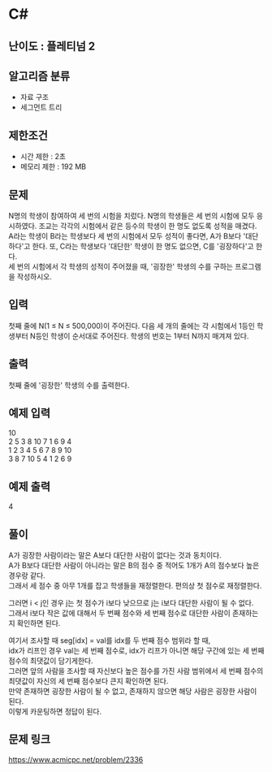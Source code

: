 # C#

## 난이도 : 플레티넘 2

## 알고리즘 분류
  - 자료 구조
  - 세그먼트 트리

## 제한조건
  - 시간 제한 : 2초
  - 메모리 제한 : 192 MB

## 문제
N명의 학생이 참여하여 세 번의 시험을 치렀다. N명의 학생들은 세 번의 시험에 모두 응시하였다. 조교는 각각의 시험에서 같은 등수의 학생이 한 명도 없도록 성적을 매겼다.<br/>
A라는 학생이 B라는 학생보다 세 번의 시험에서 모두 성적이 좋다면, A가 B보다 '대단하다'고 한다. 또, C라는 학생보다 '대단한' 학생이 한 명도 없으면, C를 '굉장하다'고 한다.<br/>
세 번의 시험에서 각 학생의 성적이 주어졌을 때, '굉장한' 학생의 수를 구하는 프로그램을 작성하시오.<br/>


## 입력
첫째 줄에 N(1 ≤ N ≤ 500,000)이 주어진다. 다음 세 개의 줄에는 각 시험에서 1등인 학생부터 N등인 학생이 순서대로 주어진다. 학생의 번호는 1부터 N까지 매겨져 있다.<br/>


## 출력
첫째 줄에 '굉장한' 학생의 수를 출력한다.<br/>


## 예제 입력
10<br/>
2 5 3 8 10 7 1 6 9 4<br/>
1 2 3 4 5 6 7 8 9 10<br/>
3 8 7 10 5 4 1 2 6 9<br/>


## 예제 출력
4<br/>


## 풀이
A가 굉장한 사람이라는 말은 A보다 대단한 사람이 없다는 것과 동치이다.<br/>
A가 B보다 대단한 사람이 아니라는 말은 B의 점수 중 적어도 1개가 A의 점수보다 높은 경우랑 같다.<br/>
그래서 세 점수 중 아무 1개를 잡고 학생들을 재정렬한다. 편의상 첫 점수로 재정렬한다.<br/>


그러면 i < j인 경우 j는 첫 점수가 i보다 낮으므로 j는 i보다 대단한 사람이 될 수 없다.<br/>
그래서 i보다 작은 값에 대해서 두 번째 점수와 세 번째 점수로 대단한 사람이 존재하는지 확인하면 된다.<br/>


여기서 조사할 때 seg[idx] = val를 idx를 두 번째 점수 범위라 할 때,<br/>
idx가 리프인 경우 val는 세 번째 점수로, idx가 리프가 아니면 해당 구간에 있는 세 번째 점수의 최댓값이 담기게한다.<br/>
그러면 앞의 사람을 조사할 때 자신보다 높은 점수를 가진 사람 범위에서 세 번째 점수의 최댓값이 자신의 세 번째 점수보다 큰지 확인하면 된다.<br/>
만약 존재하면 굉장한 사람이 될 수 없고, 존재하지 않으면 해당 사람은 굉장한 사람이 된다.<br/>
이렇게 카운팅하면 정답이 된다.<br/>


## 문제 링크
https://www.acmicpc.net/problem/2336